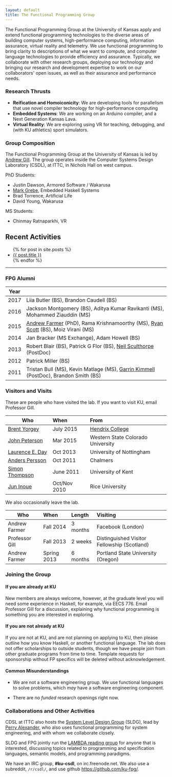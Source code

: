 ```yaml
---
layout: default
title: The Functional Programming Group
---
```


The Functional Programming Group at the University of Kansas apply and extend
functional programming technologies to the diverse areas of building
computer systems, high-performance computing, information assurance, 
virtual reality and telemetry. 
We use functional programming to bring clarity to
descriptions of what we want to compute, and computer language
technologies to provide efficiency and assurance. Typically, we
collaborate with other research groups, deploying our technology and
bringing our research and development expertise to work on our
collaborators' open issues, as well as their assurance and performance
needs.

### Research Thrusts

 * **Reification and Homoiconicity**: We are developing tools for parallelism that use novel compiler technology for high-performance computing
 * **Embedded Systems**: We are working on an Arduino compiler, and a Next Generation Kansas Lava.
 * **Virtual Reality**: We are exploring using VR for teaching, debugging, and (with KU athletics) sport simulators.
 
### Group Composition

The Functional Programming Group at the University of Kansas
is led by [Andrew Gill](/people/andygill).
The group operates inside the Computer Systems Design Laboratory (CSDL), at
ITTC, in Nichols Hall on west campus.

PhD Students:

 * Justin Dawson, Armored Software / Wakarusa
 * [Mark Grebe](/people/markgrebe), Embedded Haskell Systems
 * Brad Torrence, Artificial Life
 * David Young, Wakarusa

MS Students:

 * Chinmay Ratnaparkhi, VR

## Recent Activities

<ul>
  {% for post in site.posts %}
    <li>
      <a href="{{ post.url }}">{{ post.title }}</a>
    </li>
  {% endfor %}
</ul>


------------------------------------------------------------------------

### FPG Alumni

Year | &nbsp;
-----|-----
2017 | Liia Butler (BS), Brandon Caudell (BS)
2016 | Jackson Montgomery (BS), Aditya Kumar Ravikanti (MS), Mohammed Ziauddin (MS)
2015 | [Andrew Farmer](/people/andrewfarmer) (PhD), Rama Krishnamoorthy (MS), [Ryan Scott](/people/ryanscott) (BS), Moiz Virani (MS)
2014 | Jan Bracker (MS Exchange), Adam Howell (BS)
2013 | Robert Blair (BS), Patrick G Flor (BS), [Neil Sculthorpe](http://www.cs.swan.ac.uk/~csnas/) (PostDoc)
2012 | Patrick Miller (BS)
2011 | Tristan Bull (MS), Kevin Matlage (MS), [Garrin Kimmell](http://www.ittc.ku.edu/~kimmell/) (PostDoc), Brandon Smith (BS)

### Visitors and Visits

These are people who have visited the lab.
If you want to visit KU, email Professor Gill.

Who                                                                    | When          | From
------------------------------------------------------------           |:--------------|:-----------
[Brent Yorgey](http://dept.cs.williams.edu/~byorgey/)                  | July 2015     | [Hendrix College](http://ozark.hendrix.edu/)
[John Peterson](http://www.western.edu/people/john-c-peterson)         | Mar 2015      | Western State Colorado University
[Laurence E. Day](http://www.cs.nott.ac.uk/~led/)                      | Oct 2013      | University of Nottingham
[Anders Persson](http://www.chalmers.se/cse/EN/people/persson-anders)  | Oct 2011      | Chalmers
[Simon Thompson](http://www.cs.kent.ac.uk/people/staff/sjt/)           | June 2011     |  University of Kent
[Jun Inoue](http://www.owlnet.rice.edu/~ji2)                           | Oct/Nov 2010  | Rice University

We also occasionally leave the lab.

Who            | When           | Length   | Visiting
---------------|:---------------|:---------|:-----------
Andrew Farmer  | Fall 2014      | 3 months | Facebook (London)
Professor Gill | Fall 2013      | 2 weeks  | Distinguished Visitor Fellowship (Scotland)
Andrew Farmer  | Spring 2013    | 6 months | Portland State University (Oregon)

### Joining the Group

#### If you are already at KU

New members are always welcome, however, at
the graduate level you will need some experience in Haskell, for
example, via EECS 776.  Email Professor Gill for a discussion,
explaining why functional programming is something you are interested
in exploring.

#### If you are not already at KU

If you are not at KU, and are not planning on applying to KU,
then please outline how you know Haskell, or another functional
language. The lab does not offer scholarships to outside students,
though we have people join from other graduate programs from
time to time. Template requests for sponsorship without FP specifics
will be deleted without acknowledgement.

#### Common Misunderstandings

* We are not a software engineering group. 
We use functional languages to solve problems, which *may* have
a software engineering component.

* There are no *funded* research openings right now. 

### Collaborations and Other Activities

CDSL at ITTC also hosts the [System Level Design
Group](https://wiki.ittc.ku.edu/sldg_wiki/index.php/Main_Page) (SLDG),
lead by [Perry Alexander](http://www.ittc.ku.edu/~alex/), who also uses
functional programming for system engineering, and with whom we
collaborate closely.


SLDG and FPG jointly run the [LAMBDA reading
group](https://wiki.ittc.ku.edu/lambda/Main_Page) for anyone that is
interested, discussing topics related to programming and specification
languages, semantic models, and programming paradigms.

We have an IRC group, **#ku-csdl**, on irc.freenode.net.
We also use a subreddit, <code>/r/csdl/</code>,
and use github <https://github.com/ku-fpg/>.


